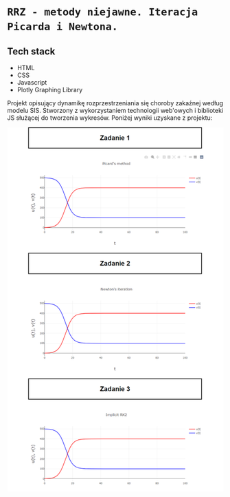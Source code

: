 # `RRZ - metody niejawne. Iteracja Picarda i Newtona.`

## Tech stack
- HTML
- CSS
- Javascript
- Plotly Graphing Library

Projekt opisujący dynamikę rozprzestrzeniania się choroby zakaźnej według modelu SIS. 
Stworzony z wykorzystaniem technologii web'owych i biblioteki JS służącej do tworzenia wykresów.
Poniżej wyniki uzyskane z projektu:


![alt text](https://github.com/nerooc/Numerical-Methods-2-PL/blob/main/Lab%2002%20-%20RRZ%20-%20Picard%2C%20Newton%2C%20Nj%20RK2/Wykresy/results.png)
